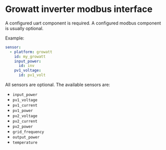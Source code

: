 # Growatt inverter modbus interface

A configured uart component is required.
A configured modbus component is usually optional.

Example:
```yaml
sensor:
  - platform: growatt
    id: my_growatt
    input_power:
      id: inv
    pv1_voltage:
      id: pv1_volt
```

All sensors are optional.  The available sensors are:
- `input_power`
- `pv1_voltage`
- `pv1_current`
- `pv1_power`
- `pv2_voltage`
- `pv2_current`
- `pv2_power`
- `grid_frequency`
- `output_power`
- `temperature`

